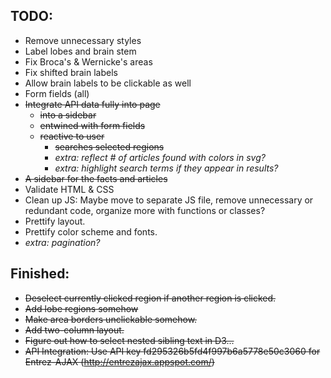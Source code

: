 TODO:
---------
 
- Remove unnecessary styles
- Label lobes and brain stem
- Fix Broca's & Wernicke's areas
- Fix shifted brain labels
- Allow brain labels to be clickable as well
- Form fields (all)
- ~~Integrate API data fully into page~~
    + ~~into a sidebar~~
    + ~~entwined with form fields~~
    + ~~reactive to user~~
        * ~~searches selected regions~~
        * _extra: reflect # of articles found with colors in svg?_
        * _extra: highlight search terms if they appear in results?_
- ~~A sidebar for the facts and articles~~
- Validate HTML & CSS
- Clean up JS: Maybe move to separate JS file, remove unnecessary or redundant code, organize more with functions or classes?
- Prettify layout.
- Prettify color scheme and fonts.
- _extra: pagination?_

Finished:
------------

- ~~Deselect currently clicked region if another region is clicked.~~
- ~~Add lobe regions somehow~~
- ~~Make area borders unclickable somehow.~~
- ~~Add two-column layout.~~
- ~~Figure out how to select nested sibling text in D3...~~
- ~~API Integration: Use API key fd295326b5fd4f997b6a5778e50c3060 for Entrez-AJAX (http://entrezajax.appspot.com/)~~


